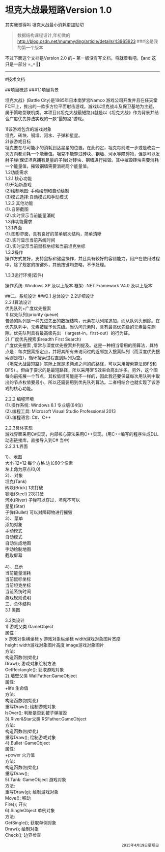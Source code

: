 # 坦克大战最短路Version 1.0
其实我觉得叫 坦克大战最小消耗更加贴切
>数据结构课程设计,年初做的 
>http://blog.csdn.net/mummyding/article/details/43965923
###这是我的第一个版本


不过下面这个文档是Version 2.0 的~ 第一版没有写文档，将就着看吧。【and 这只是一部分 =_=||】



----
#技术文档 

##项目概述
###1.1项目背景
<p>坦克大战》(Battle City)是1985年日本南梦宫Namco 游戏公司开发并且在任天堂FC平上，推出的一款多方位平面射击游戏。游戏以坦克战斗及保卫基地为主题，属于策略型联机类。本项目(《坦克大战最短路》)就是以《坦克大战》作为背景并结合广度优先算法实现的一款“最短路”游戏。<p>
1)该游戏包含的游戏对象<br>
坦克、砖块、钢墙、河水、子弹和星星。<br>
2)该游戏目标<br>
坦克要在尽可能小的消耗到达星星的位置。在此约定，坦克每前进一步或是改变一次方向都消耗一个能量值。坦克不能穿过砖块、钢墙、河水等障碍物，但是可以发射子弹(保证坦克拥有足量的子弹)对砖块、钢墙进行摧毁。其中摧毁砖块需要消耗一个能量值，摧毁钢墙需要消耗两个能量值。<br>
1.2功能需求<br>
1.2.1 核心功能<br>
(1)开始新游戏<br>
(2)绘制地图: 手动绘制和自动绘制<br>
(3)模式选择:自动模式和手动模式<br>
1.2.2 其他功能<br>
(1).自带截图<br>
(2).实时显示当前能量消耗<br>
1.3非功能需求<br>
1.3.1界面<br>
(1).图形界面，具有良好的菜单层次结构，简单清晰<br>
(2).实时显示当前系统时间<br>
(3).实时显示当前鼠标坐标和当前坦克坐标<br>
1.3.2操作<br>
操作方式友好，支持鼠标和键盘操作，并且具有较好的容错能力，用户在使用过程中，除了规定的按键外，其他按键均忽略，不予处理。<br>

1.3.3运行环境(软件)

操作系统: Windows XP 及以上版本
框架: .NET Framework V4.0 及以上版本

##二、系统设计 
###2.1 总体设计
2.2详细设计<br>
2.2.1算法设计<br>
优先队列+广度优先搜索<br>
1).优先队列(priority queue)<br>
普通的队列是一种先进先出的数据结构，元素在队列尾追加，而从队列头删除。在优先队列中，元素被赋予优先级。当访问元素时，具有最高优先级的元素最先删除。优先队列具有最高级先出 （largest-in，first-out）的行为征。<br>
2).广度优先搜索(Breadth First Search)<br>
广度优先搜索 ,常常与深度优先搜索并列提及。这是一种相当常用的图算法，其特点是：每次搜索指定点，并将其所有未访问过的近邻加入搜索队列（而深度优先搜索则是栈），循环搜索过程直到队列为空。<br>
《坦克大战最短路》实际上就是求两点之间的的路径，可以采用搜索算法(BFS和DFS) 。但由于要求的是最短路径，所以采用BFS效率会高出许多。另外，这个图每向前拓展一个节点，其权值很可能是不一样的，因此我还要保证每次用队列中取出的节点权值要最小，所以还需要用到优先队列算法。二者相结合也就实现了该游戏的核心功能。<br>

2.2.2 编程环境<br>
(1).操作系统: Windows 8.1 专业版(64位)<br>
(2).编程工具: Microsoft Visual Studio Professional 2013<br>
(3).编程语言: C#、C++<br>

2.2.3具体实现<br>
游戏界面采用C#实现，内部核心算法采用C++实现。(用C++编写的程序生成DLL 动态链接库，直接导入到C# 当中)<br>
2.2.3.1.界面<br>
 

1）、地图<br>
大小 12*12  每个方格 边长60个像素<br>
左上角为原点(0,0)<br>
2）、对象<br>
坦克(Tank)<br>
砖块(Brick)  1次打破<br>
钢墙(Steel)  2次打破<br>
河水(River)  子弹可以穿过，坦克不可以<br>
星星(Star)<br>
子弹(Bullet)  可以对障碍物进行摧毁<br>
3）、菜单<br>
添加对象<br>
手动模式<br>
自动模式<br>
自动生成地图<br>
手动绘制地图<br>
截取屏幕<br>
<br>
4）、显示<br>
当前能量消耗<br>
当前鼠标坐标<br>
当前坦克坐标<br>
当前系统时间<br>
游戏规则说明<br>
三、总体结构<br>
3.1 类图<br>

3.2类设计<br>
1).游戏父类 GameObject<br>
属性：<br>
x 游戏对象横坐标   y 游戏对象纵坐标   width游戏对象图片宽度<br>
height width游戏对象图片高度     image游戏对象图片<br>
方法:<br>
构造函数(初始化)<br>
Draw(); 游戏对象绘制方法<br>
GetRectangle();  获取游戏对象<br>
2).墙壁父类 WallFather:GameObject<br>
属性:<br>
+life 生命值<br>
方法:<br>
构造函数(初始化)<br>
重写Draw();  绘制游戏对象<br>
IsOver();  判断是否到被子弹摧毁<br>
3).River&Star父类 RSFather:GameObject<br>
方法:<br>
构造函数(初始化)<br>
重写Draw(); 绘制游戏对象<br>
4).Bullet :GameObject<br>
属性:<br>
+power 火力值<br>
方法:<br>
构造函数(初始化)<br>
重写Draw();<br>
5).Tank: GameObject 游戏对象<br>
方法:<br>
重写Draw(g); 绘制游戏对象<br>
Move(); 移动<br>
Fire(); 开火<br>
6).SingleObject  单例对象<br>
方法:<br>
GetSingle(); 获取单例对象<br>
Draw(); 绘制对象<br>
Check(); 边界检查<br>

 


                                                         2015年4月19日星期日 
